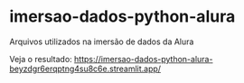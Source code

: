 # imersao-dados-python-alura
Arquivos utilizados na imersão de dados da Alura


Veja o resultado: 
https://imersao-dados-python-alura-beyzdgr6erqptng4su8c6e.streamlit.app/
